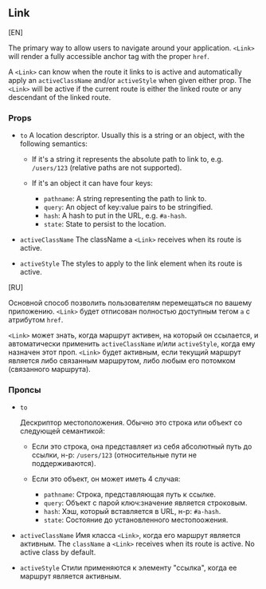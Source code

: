 ## Link

[EN]

The primary way to allow users to navigate around your application. `<Link>` will render a fully accessible anchor tag with the proper `href`.

A `<Link>` can know when the route it links to is active and automatically apply an `activeClassName` and/or `activeStyle` when given either prop. The `<Link>` will be active if the current route is either the linked route or any descendant of the linked route.

### Props

* `to`
    A location descriptor. Usually this is a string or an object, with the following semantics:
    
    * If it's a string it represents the absolute path to link to, e.g. `/users/123` (relative paths are not supported).
        
    * If it's an object it can have four keys:
        * `pathname`: A string representing the path to link to.
        * `query`: An object of key:value pairs to be stringified.
        * `hash`: A hash to put in the URL, e.g. `#a-hash`.
        * `state`: State to persist to the location.

* `activeClassName`
    The className a `<Link>` receives when its route is active.

* `activeStyle`
    The styles to apply to the link element when its route is active.

[RU]

Основной способ позволить пользователям перемещаться по вашему приложению. `<Link>` будет отписован полностью доступным тегом `a` с атрибутом `href`.

`<Link>` может знать, когда маршрут активен, на который он ссылается, и автоматически применить `activeClassName`  и/или `activeStyle`, когда ему назначен этот проп. `<Link>` будет активным, если текущий маршрут является либо связанным маршрутом, либо любым его потомком (связанного маршрута).

### Пропсы

* `to`

    Дескриптор местоположения. Обычно это строка или объект со следующей семантикой:
    
    * Если это строка, она представляет из себя абсолютный путь до ссылки, н-р: `/users/123` (относительные пути не поддерживаются).
        
    * Если это объект, он может иметь 4 случая:
        
        * `pathname`: Строка, представляющая путь к ссылке.
        * `query`: Объект с парой ключ:значение является строковым.
        * `hash`: Хэш, который вставляется в URL, н-р: `#a-hash`.
        * `state`: Состояние до установленного местопоожения.
            
* `activeClassName`
    Имя класса `<Link>`, когда его маршрут является активным. 
    The `className` a `<Link>` receives when its route is active. No active class by default.

* `activeStyle`
    Стили применяются к элементу "ссылка", когда ее маршрут является активным.